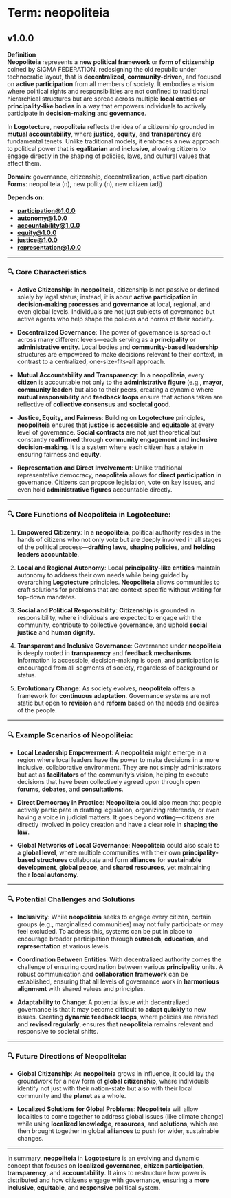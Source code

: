 # Term: neopoliteia

## v1.0.0

**Definition**  
**Neopoliteia** represents a **new political framework** or **form of citizenship** coined by SIGMA FEDERATION, redesigning the old republic under technocratic layout, that is **decentralized**, **community-driven**, and focused on **active participation** from all members of society. It embodies a vision where political rights and responsibilities are not confined to traditional hierarchical structures but are spread across multiple **local entities** or **principality-like bodies** in a way that empowers individuals to actively participate in **decision-making** and **governance**.

In **Logotecture**, **neopoliteia** reflects the idea of a citizenship grounded in **mutual accountability**, where **justice**, **equity**, and **transparency** are fundamental tenets. Unlike traditional models, it embraces a new approach to political power that is **egalitarian** and **inclusive**, allowing citizens to engage directly in the shaping of policies, laws, and cultural values that affect them.

**Domain**: governance, citizenship, decentralization, active participation  
**Forms**: neopoliteia (n), new polity (n), new citizen (adj)

**Depends on**:  
- **participation@1.0.0**  
- **autonomy@1.0.0**  
- **accountability@1.0.0**  
- **equity@1.0.0**  
- **justice@1.0.0**  
- **representation@1.0.0**

---

### 🔍 Core Characteristics

- **Active Citizenship**: In **neopoliteia**, citizenship is not passive or defined solely by legal status; instead, it is about **active participation** in **decision-making processes** and **governance** at local, regional, and even global levels. Individuals are not just subjects of governance but active agents who help shape the policies and norms of their society.

- **Decentralized Governance**: The power of governance is spread out across many different levels—each serving as a **principality** or **administrative entity**. Local bodies and **community-based leadership** structures are empowered to make decisions relevant to their context, in contrast to a centralized, one-size-fits-all approach.

- **Mutual Accountability and Transparency**: In a **neopoliteia**, every **citizen** is accountable not only to the **administrative figure** (e.g., **mayor**, **community leader**) but also to their peers, creating a dynamic where **mutual responsibility** and **feedback loops** ensure that actions taken are reflective of **collective consensus** and **societal good**.

- **Justice, Equity, and Fairness**: Building on **Logotecture** principles, **neopoliteia** ensures that **justice** is **accessible** and **equitable** at every level of governance. **Social contracts** are not just theoretical but constantly **reaffirmed** through **community engagement** and **inclusive decision-making**. It is a system where each citizen has a stake in ensuring fairness and **equity**.

- **Representation and Direct Involvement**: Unlike traditional representative democracy, **neopoliteia** allows for **direct participation** in governance. Citizens can propose legislation, vote on key issues, and even hold **administrative figures** accountable directly.

---

### 🔍 Core Functions of **Neopoliteia** in **Logotecture**:

1. **Empowered Citizenry**: In a **neopoliteia**, political authority resides in the hands of citizens who not only vote but are deeply involved in all stages of the political process—**drafting laws**, **shaping policies**, and **holding leaders accountable**.

2. **Local and Regional Autonomy**: Local **principality-like entities** maintain autonomy to address their own needs while being guided by overarching **Logotecture** principles. **Neopoliteia** allows communities to craft solutions for problems that are context-specific without waiting for top-down mandates.

3. **Social and Political Responsibility**: **Citizenship** is grounded in responsibility, where individuals are expected to engage with the community, contribute to collective governance, and uphold **social justice** and **human dignity**.

4. **Transparent and Inclusive Governance**: Governance under **neopoliteia** is deeply rooted in **transparency** and **feedback mechanisms**. Information is accessible, decision-making is open, and participation is encouraged from all segments of society, regardless of background or status.

5. **Evolutionary Change**: As society evolves, **neopoliteia** offers a framework for **continuous adaptation**. Governance systems are not static but open to **revision** and **reform** based on the needs and desires of the people.

---

### 🔍 Example Scenarios of **Neopoliteia**:

- **Local Leadership Empowerment**: A **neopoliteia** might emerge in a region where local leaders have the power to make decisions in a more inclusive, collaborative environment. They are not simply administrators but act as **facilitators** of the community’s vision, helping to execute decisions that have been collectively agreed upon through **open forums**, **debates**, and **consultations**.

- **Direct Democracy in Practice**: **Neopoliteia** could also mean that people actively participate in drafting legislation, organizing referenda, or even having a voice in judicial matters. It goes beyond **voting**—citizens are directly involved in policy creation and have a clear role in **shaping the law**.

- **Global Networks of Local Governance**: **Neopoliteia** could also scale to a **global level**, where multiple communities with their own **principality-based structures** collaborate and form **alliances** for **sustainable development**, **global peace**, and **shared resources**, yet maintaining their **local autonomy**.

---

### 🔍 Potential Challenges and Solutions

- **Inclusivity**: While **neopoliteia** seeks to engage every citizen, certain groups (e.g., marginalized communities) may not fully participate or may feel excluded. To address this, systems can be put in place to encourage broader participation through **outreach**, **education**, and **representation** at various levels.

- **Coordination Between Entities**: With decentralized authority comes the challenge of ensuring coordination between various **principality** units. A robust communication and **collaboration framework** can be established, ensuring that all levels of governance work in **harmonious alignment** with shared values and principles.

- **Adaptability to Change**: A potential issue with decentralized governance is that it may become difficult to **adapt quickly** to new issues. Creating **dynamic feedback loops**, where policies are revisited and **revised regularly**, ensures that **neopoliteia** remains relevant and responsive to societal shifts.

---

### 🔍 Future Directions of **Neopoliteia**:

- **Global Citizenship**: As **neopoliteia** grows in influence, it could lay the groundwork for a new form of **global citizenship**, where individuals identify not just with their nation-state but also with their local community and the **planet** as a whole.

- **Localized Solutions for Global Problems**: **Neopoliteia** will allow localities to come together to address global issues (like climate change) while using **localized knowledge**, **resources**, and **solutions**, which are then brought together in global **alliances** to push for wider, sustainable changes.

---

In summary, **neopoliteia** in **Logotecture** is an evolving and dynamic concept that focuses on **localized governance**, **citizen participation**, **transparency**, and **accountability**. It aims to restructure how power is distributed and how citizens engage with governance, ensuring a **more inclusive**, **equitable**, and **responsive** political system.
